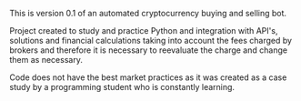 This is version 0.1 of an automated cryptocurrency buying and selling bot.


Project created to study and practice Python and integration with API's, solutions and financial calculations
taking into account the fees charged by brokers and therefore it is necessary to reevaluate the charge and change them as necessary.

Code does not have the best market practices as it was created as a
case study by a programming student who is constantly learning.
